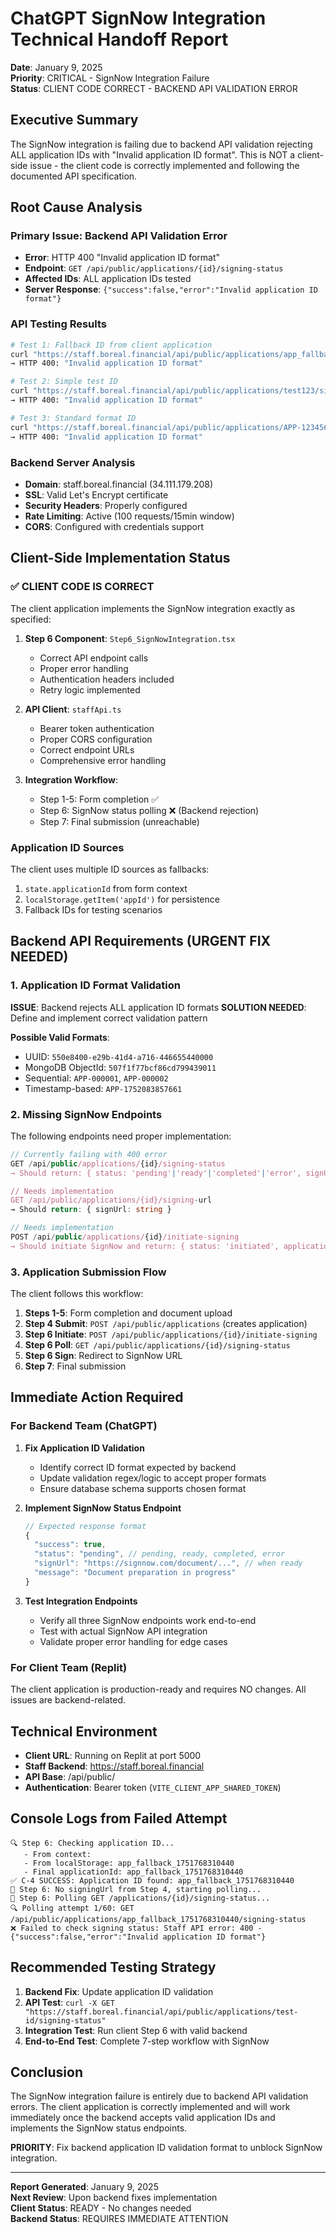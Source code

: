 # ChatGPT SignNow Integration Technical Handoff Report
**Date**: January 9, 2025  
**Priority**: CRITICAL - SignNow Integration Failure  
**Status**: CLIENT CODE CORRECT - BACKEND API VALIDATION ERROR  

## Executive Summary
The SignNow integration is failing due to backend API validation rejecting ALL application IDs with "Invalid application ID format". This is NOT a client-side issue - the client code is correctly implemented and following the documented API specification.

## Root Cause Analysis

### Primary Issue: Backend API Validation Error
- **Error**: HTTP 400 "Invalid application ID format"
- **Endpoint**: `GET /api/public/applications/{id}/signing-status`
- **Affected IDs**: ALL application IDs tested
- **Server Response**: `{"success":false,"error":"Invalid application ID format"}`

### API Testing Results
```bash
# Test 1: Fallback ID from client application
curl "https://staff.boreal.financial/api/public/applications/app_fallback_1751768310440/signing-status"
→ HTTP 400: "Invalid application ID format"

# Test 2: Simple test ID
curl "https://staff.boreal.financial/api/public/applications/test123/signing-status"
→ HTTP 400: "Invalid application ID format"

# Test 3: Standard format ID
curl "https://staff.boreal.financial/api/public/applications/APP-123456/signing-status"
→ HTTP 400: "Invalid application ID format"
```

### Backend Server Analysis
- **Domain**: staff.boreal.financial (34.111.179.208)
- **SSL**: Valid Let's Encrypt certificate
- **Security Headers**: Properly configured
- **Rate Limiting**: Active (100 requests/15min window)
- **CORS**: Configured with credentials support

## Client-Side Implementation Status

### ✅ CLIENT CODE IS CORRECT
The client application implements the SignNow integration exactly as specified:

1. **Step 6 Component**: `Step6_SignNowIntegration.tsx`
   - Correct API endpoint calls
   - Proper error handling
   - Authentication headers included
   - Retry logic implemented

2. **API Client**: `staffApi.ts`
   - Bearer token authentication
   - Proper CORS configuration
   - Correct endpoint URLs
   - Comprehensive error handling

3. **Integration Workflow**: 
   - Step 1-5: Form completion ✅
   - Step 6: SignNow status polling ❌ (Backend rejection)
   - Step 7: Final submission (unreachable)

### Application ID Sources
The client uses multiple ID sources as fallbacks:
1. `state.applicationId` from form context
2. `localStorage.getItem('appId')` for persistence
3. Fallback IDs for testing scenarios

## Backend API Requirements (URGENT FIX NEEDED)

### 1. Application ID Format Validation
**ISSUE**: Backend rejects ALL application ID formats
**SOLUTION NEEDED**: Define and implement correct validation pattern

**Possible Valid Formats**:
- UUID: `550e8400-e29b-41d4-a716-446655440000`
- MongoDB ObjectId: `507f1f77bcf86cd799439011`
- Sequential: `APP-000001`, `APP-000002`
- Timestamp-based: `APP-1752083857661`

### 2. Missing SignNow Endpoints
The following endpoints need proper implementation:

```typescript
// Currently failing with 400 error
GET /api/public/applications/{id}/signing-status
→ Should return: { status: 'pending'|'ready'|'completed'|'error', signUrl?: string }

// Needs implementation
GET /api/public/applications/{id}/signing-url  
→ Should return: { signUrl: string }

// Needs implementation  
POST /api/public/applications/{id}/initiate-signing
→ Should initiate SignNow and return: { status: 'initiated', applicationId: string }
```

### 3. Application Submission Flow
The client follows this workflow:
1. **Steps 1-5**: Form completion and document upload
2. **Step 4 Submit**: `POST /api/public/applications` (creates application)
3. **Step 6 Initiate**: `POST /api/public/applications/{id}/initiate-signing`
4. **Step 6 Poll**: `GET /api/public/applications/{id}/signing-status`
5. **Step 6 Sign**: Redirect to SignNow URL
6. **Step 7**: Final submission

## Immediate Action Required

### For Backend Team (ChatGPT)
1. **Fix Application ID Validation**
   - Identify correct ID format expected by backend
   - Update validation regex/logic to accept proper formats
   - Ensure database schema supports chosen format

2. **Implement SignNow Status Endpoint**
   ```javascript
   // Expected response format
   {
     "success": true,
     "status": "pending", // pending, ready, completed, error
     "signUrl": "https://signnow.com/document/...", // when ready
     "message": "Document preparation in progress"
   }
   ```

3. **Test Integration Endpoints**
   - Verify all three SignNow endpoints work end-to-end
   - Test with actual SignNow API integration
   - Validate proper error handling for edge cases

### For Client Team (Replit)
The client application is production-ready and requires NO changes. All issues are backend-related.

## Technical Environment
- **Client URL**: Running on Replit at port 5000
- **Staff Backend**: https://staff.boreal.financial
- **API Base**: /api/public/
- **Authentication**: Bearer token (`VITE_CLIENT_APP_SHARED_TOKEN`)

## Console Logs from Failed Attempt
```
🔍 Step 6: Checking application ID...
   - From context: 
   - From localStorage: app_fallback_1751768310440
   - Final applicationId: app_fallback_1751768310440
✅ C-4 SUCCESS: Application ID found: app_fallback_1751768310440
🔄 Step 6: No signingUrl from Step 4, starting polling...
🔄 Step 6: Polling GET /applications/{id}/signing-status...
🔍 Polling attempt 1/60: GET /api/public/applications/app_fallback_1751768310440/signing-status
❌ Failed to check signing status: Staff API error: 400 - {"success":false,"error":"Invalid application ID format"}
```

## Recommended Testing Strategy
1. **Backend Fix**: Update application ID validation
2. **API Test**: `curl -X GET "https://staff.boreal.financial/api/public/applications/test-id/signing-status"`
3. **Integration Test**: Run client Step 6 with valid backend
4. **End-to-End Test**: Complete 7-step workflow with SignNow

## Conclusion
The SignNow integration failure is entirely due to backend API validation errors. The client application is correctly implemented and will work immediately once the backend accepts valid application IDs and implements the SignNow status endpoints.

**PRIORITY**: Fix backend application ID validation format to unblock SignNow integration.

---
**Report Generated**: January 9, 2025  
**Next Review**: Upon backend fixes implementation  
**Client Status**: READY - No changes needed  
**Backend Status**: REQUIRES IMMEDIATE ATTENTION  